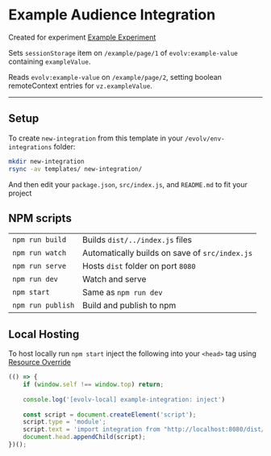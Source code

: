 # Example Audience Integration

Created for experiment [Example Experiment](https://evolv-ai.atlassian.net/browse/VCG2-[number])

Sets `sessionStorage` item on `/example/page/1` of `evolv:example-value` containing `exampleValue`.

Reads `evolv:example-value` on `/example/page/2`, setting boolean remoteContext entries for `vz.exampleValue`.

---

## Setup

To create `new-integration` from this template in your `/evolv/env-integrations` folder:

```bash
mkdir new-integration
rsync -av templates/ new-integration/
```

And then edit your `package.json`, `src/index.js`, and `README.md` to fit your project

## NPM scripts

| | |
| :------------ | :----------------|
| `npm run build` | Builds `dist/../index.js` files |
| `npm run watch` | Automatically builds on save of `src/index.js` |
| `npm run serve` | Hosts `dist` folder on port `8080` |
| `npm run dev` | Watch and serve |
| `npm start` | Same as `npm run dev` |
| `npm run publish` | Build and publish to npm |

## Local Hosting

To host locally run `npm start` inject the following into your `<head>` tag using [Resource Override](https://chromewebstore.google.com/detail/resource-override/pkoacgokdfckfpndoffpifphamojphii)

```js
(() => {
    if (window.self !== window.top) return;
    
    console.log('[evolv-local] example-integration: inject')
    
    const script = document.createElement('script');
    script.type = 'module';
    script.text = 'import integration from "http://localhost:8080/dist/es/index.js"; console.log("[evolv-local] example-integration: load"); integration()';
    document.head.appendChild(script);
})();
```